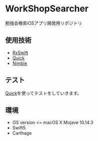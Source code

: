 # WorkShopSearcher
勉強会検索iOSアプリ開発用リポジトリ

## 使用技術
- [RxSwift](https://github.com/ReactiveX/RxSwift)
- [Quick](https://github.com/Quick/Quick)
- [Nimble](https://github.com/Quick/Nimble)

## テスト
[Quick](https://github.com/Quick/Quick)を使ってテストをしていきます。

## 環境
- OS version <= macOS X Mojave 10.14.3 
- Swift5
- Carthage
